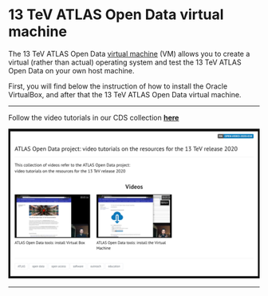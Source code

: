 # 13 TeV ATLAS Open Data virtual machine

The 13 TeV ATLAS Open Data [virtual machine](https://en.wikipedia.org/wiki/Virtualization) (VM) allows you to create a virtual (rather than actual) operating system and test the 13 TeV ATLAS Open Data on your own host machine.

First, you will find below the instruction of how to install the Oracle VirtualBox, and after that the 13 TeV ATLAS Open Data virtual machine.

<hr>

Follow the video tutorials in our CDS collection **[here](https://videos.cern.ch/record/2715261)**

[![path](pictures/cds-videos.png)](https://videos.cern.ch/record/2715261)

<hr>
